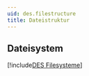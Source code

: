 ```yaml
---
uid: des.filestructure
title: Dateistruktur
---
```


## Dateisystem

[!include[DES Filesysteme](~/des/articles/usersmanual/des.installation.filesysteme.md)]
